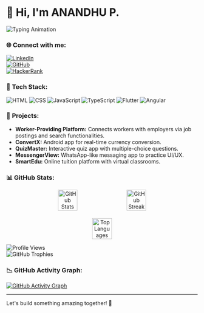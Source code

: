 # 👋 Hi, I'm **ANANDHU P.**  

<div align="left">
  <img src="https://readme-typing-svg.herokuapp.com?font=Fira+Code&size=24&pause=1000&color=00C3FF&width=435&lines=Web+Developer;Flutter+Explorer;JavaScript+Enthusiast;Always+Learning!" alt="Typing Animation">
</div>

### 🌐 **Connect with me:**
[![LinkedIn](https://img.shields.io/badge/-LinkedIn-0077B5?style=flat&logo=linkedin&logoColor=white)](https://www.linkedin.com/in/anandhup/)  
[![GitHub](https://img.shields.io/badge/-GitHub-181717?style=flat&logo=github&logoColor=white)](https://github.com/Anandhup123)  
[![HackerRank](https://img.shields.io/badge/-HackerRank-2EC866?style=flat&logo=hackerrank&logoColor=white)](https://www.hackerrank.com/profile/myselfanandhup)  

### 🚀 **Tech Stack:**
![HTML](https://img.shields.io/badge/-HTML-FF5722?style=flat-square&logo=html5&logoColor=white)
![CSS](https://img.shields.io/badge/-CSS-1572B6?style=flat-square&logo=css3&logoColor=white)
![JavaScript](https://img.shields.io/badge/-JavaScript-F7DF1E?style=flat-square&logo=javascript&logoColor=white)
![TypeScript](https://img.shields.io/badge/-TypeScript-3178C6?style=flat-square&logo=typescript&logoColor=white)
![Flutter](https://img.shields.io/badge/-Flutter-02569B?style=flat-square&logo=flutter&logoColor=white)
![Angular](https://img.shields.io/badge/-Angular-DD0031?style=flat-square&logo=angular&logoColor=white)

### 📂 **Projects:**
- **Worker-Providing Platform:** Connects workers with employers via job postings and search functionalities.
- **ConvertX:** Android app for real-time currency conversion.
- **QuizMaster:** Interactive quiz app with multiple-choice questions.
- **MessengerView:** WhatsApp-like messaging app to practice UI/UX.
- **SmartEdu:** Online tuition platform with virtual classrooms.

### 📊 **GitHub Stats:**
<div align="center" style="display: flex; justify-content: center; flex-wrap: wrap; gap: 20px;">
  <img src="https://github-readme-stats.vercel.app/api?username=Anandhup123&show_icons=true&theme=radical" alt="GitHub Stats" width="32%">
  <img src="https://github-readme-streak-stats.herokuapp.com/?user=Anandhup123&theme=dark" alt="GitHub Streak" width="32%">
  <img src="https://github-readme-stats.vercel.app/api/top-langs/?username=Anandhup123&layout=compact&theme=dark" alt="Top Languages" width="32%">
</div>

![Profile Views](https://komarev.com/ghpvc/?username=Anandhup123&label=Profile%20Views&color=blue&style=flat)  
![GitHub Trophies](https://github-profile-trophy.vercel.app/?username=Anandhup123&theme=onedark&no-frame=true&column=7)  

### 📉 **GitHub Activity Graph:**
[![GitHub Activity Graph](https://github-profile-summary-cards.vercel.app/api/cards/profile-details?username=Anandhup123&theme=github_dark)](https://github.com/Anandhup123)

---

Let's build something amazing together! 🚀


